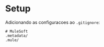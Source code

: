 Setup
=======

Adicionando as configuracoes ao `.gitignore`:

    # MuleSoft
    .metadata/
    .mule/

